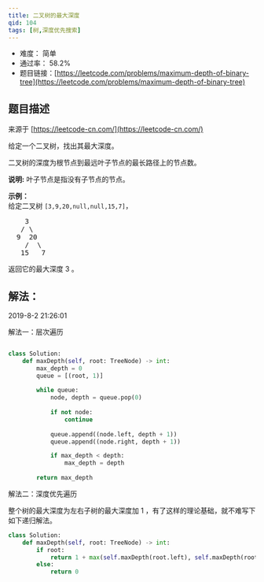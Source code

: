 ```yaml
---
title: 二叉树的最大深度
qid: 104
tags: [树,深度优先搜索]
---
```



- 难度： 简单
- 通过率： 58.2%
- 题目链接：[https://leetcode.com/problems/maximum-depth-of-binary-tree](https://leetcode.com/problems/maximum-depth-of-binary-tree)


## 题目描述

来源于 [https://leetcode-cn.com/](https://leetcode-cn.com/)

<p>给定一个二叉树，找出其最大深度。</p>

<p>二叉树的深度为根节点到最远叶子节点的最长路径上的节点数。</p>

<p><strong>说明:</strong>&nbsp;叶子节点是指没有子节点的节点。</p>

<p><strong>示例：</strong><br>
给定二叉树 <code>[3,9,20,null,null,15,7]</code>，</p>

<pre>    3
   / \
  9  20
    /  \
   15   7</pre>

<p>返回它的最大深度&nbsp;3 。</p>


## 解法：

2019-8-2 21:26:01


解法一：层次遍历

```python

class Solution:
    def maxDepth(self, root: TreeNode) -> int:
        max_depth = 0
        queue = [(root, 1)]
        
        while queue:
            node, depth = queue.pop(0)
            
            if not node:
                continue
                
            queue.append((node.left, depth + 1))
            queue.append((node.right, depth + 1))

            if max_depth < depth:
                max_depth = depth
            
        return max_depth
```

解法二：深度优先遍历

整个树的最大深度为左右子树的最大深度加 1 ，有了这样的理论基础，就不难写下如下递归解法。

```python
class Solution:
    def maxDepth(self, root: TreeNode) -> int:
        if root:
            return 1 + max(self.maxDepth(root.left), self.maxDepth(root.right))
        else:
            return 0
```